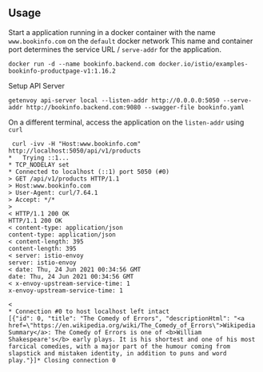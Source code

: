 ## Usage

Start a application running in a docker container with the name `www.bookinfo.com` on the `default` docker network
This name and container port determines the service URL / `serve-addr` for the application.
```
docker run -d --name bookinfo.backend.com docker.io/istio/examples-bookinfo-productpage-v1:1.16.2
```

Setup API Server 

```
getenvoy api-server local --listen-addr http://0.0.0.0:5050 --serve-addr http://bookinfo.backend.com:9080 --swagger-file bookinfo.yaml
```

On a different terminal, access the application on the `listen-addr` using `curl` 

```
 curl -ivv -H "Host:www.bookinfo.com" http://localhost:5050/api/v1/products
*   Trying ::1...
* TCP_NODELAY set
* Connected to localhost (::1) port 5050 (#0)
> GET /api/v1/products HTTP/1.1
> Host:www.bookinfo.com
> User-Agent: curl/7.64.1
> Accept: */*
> 
< HTTP/1.1 200 OK
HTTP/1.1 200 OK
< content-type: application/json
content-type: application/json
< content-length: 395
content-length: 395
< server: istio-envoy
server: istio-envoy
< date: Thu, 24 Jun 2021 00:34:56 GMT
date: Thu, 24 Jun 2021 00:34:56 GMT
< x-envoy-upstream-service-time: 1
x-envoy-upstream-service-time: 1

< 
* Connection #0 to host localhost left intact
[{"id": 0, "title": "The Comedy of Errors", "descriptionHtml": "<a href=\"https://en.wikipedia.org/wiki/The_Comedy_of_Errors\">Wikipedia Summary</a>: The Comedy of Errors is one of <b>William Shakespeare's</b> early plays. It is his shortest and one of his most farcical comedies, with a major part of the humour coming from slapstick and mistaken identity, in addition to puns and word play."}]* Closing connection 0
```
